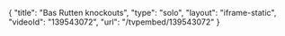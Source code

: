 {
    "title": "Bas Rutten knockouts",
    "type": "solo",
    "layout": "iframe-static",
    "videoId": "139543072",
    "url": "\/tvpembed\/139543072"
}